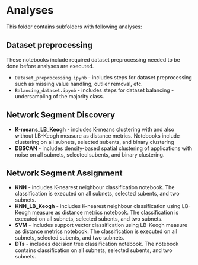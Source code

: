 # Analyses 

This folder contains subfolders with following analyses:

## Dataset preprocessing

These notebooks include required dataset preprocessing needed to be done before analyses are executed.

* `Dataset_preprocessing.ipynb` - includes steps for dataset preprocessing such as missing value handling, outlier removal, etc.
* `Balancing_dataset.ipynb` - includes steps for dataset balancing - undersampling of the majority class.

## Network Segment Discovery

* **K-means_LB_Keogh** - includes K-means clustering with and also without LB-Keogh measure as distance metrics. Notebooks include clustering on all subnets, selected subents, and binary clustering
* **DBSCAN** - includes density-based spatial clustering of applications with noise on all subnets, selected subents, and binary clustering.

## Network Segment Assignment

* **KNN** - includes K-nearest neighbour classification notebook. The classification is executed on all subnets, selected subents, and two subnets.
* **KNN_LB_Keogh** - includes K-nearest neighbour classification using  LB-Keogh measure as distance metrics notebook. The classification is executed on all subnets, selected subents, and two subnets.
* **SVM** -  includes support vector classification using  LB-Keogh measure as distance metrics notebook. The classification is executed on all subnets, selected subents, and two subnets.
* **DTs** - includes decision tree classification notebook. The notebook contains classification on all subnets, selected subents, and two subnets.
